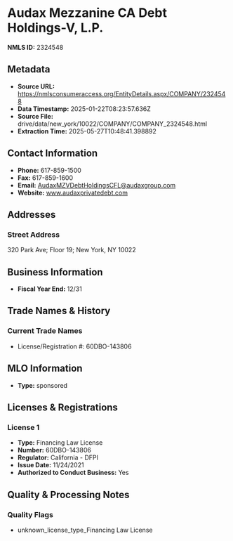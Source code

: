 # Audax Mezzanine CA Debt Holdings-V, L.P.

**NMLS ID:** 2324548

## Metadata
- **Source URL:** https://nmlsconsumeraccess.org/EntityDetails.aspx/COMPANY/2324548
- **Data Timestamp:** 2025-01-22T08:23:57.636Z
- **Source File:** drive/data/new_york/10022/COMPANY/COMPANY_2324548.html
- **Extraction Time:** 2025-05-27T10:48:41.398892

## Contact Information
- **Phone:** 617-859-1500
- **Fax:** 617-859-1600
- **Email:** AudaxMZVDebtHoldingsCFL@audaxgroup.com
- **Website:** www.audaxprivatedebt.com

## Addresses
### Street Address
320 Park Ave; Floor 19; New York, NY 10022

## Business Information
- **Fiscal Year End:** 12/31

## Trade Names & History
### Current Trade Names
- License/Registration #: 60DBO-143806

## MLO Information
- **Type:** sponsored

## Licenses & Registrations

### License 1
- **Type:** Financing Law License
- **Number:** 60DBO-143806
- **Regulator:** California - DFPI
- **Issue Date:** 11/24/2021
- **Authorized to Conduct Business:** Yes

## Quality & Processing Notes
### Quality Flags
- unknown_license_type_Financing Law License
